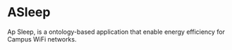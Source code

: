 # ASleep
Ap Sleep, is a ontology-based application that enable energy efficiency for Campus WiFi networks.
